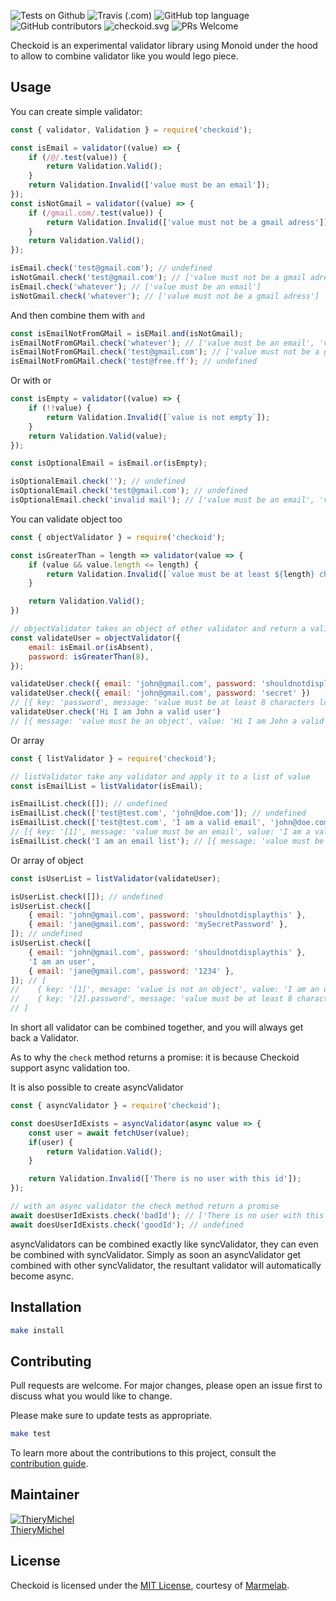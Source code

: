 ![Tests on Github](https://github.com/marmelab/checkoid/workflows/test/badge.svg) ![Travis (.com)](https://img.shields.io/travis/com/marmelab/checkoid.svg) ![GitHub top language](https://img.shields.io/github/languages/top/marmelab/checkoid.svg) ![GitHub contributors](https://img.shields.io/github/contributors/marmelab/checkoid.svg) ![checkoid.svg](https://img.shields.io/github/license/marmelab/checkoid.svg) ![PRs Welcome](https://img.shields.io/badge/PRs-welcome-brightgreen.svg)

Checkoid is an experimental validator library using Monoid under the hood to allow to combine validator like you would lego piece.

## Usage
You can create simple validator:

```js
const { validator, Validation } = require('checkoid');

const isEmail = validator((value) => {
    if (/@/.test(value)) {
        return Validation.Valid();
    }
    return Validation.Invalid(['value must be an email']);
});
const isNotGmail = validator((value) => {
    if (/gmail.com/.test(value)) {
        return Validation.Invalid(['value must not be a gmail adress']);
    }
    return Validation.Valid();
});

isEmail.check('test@gmail.com'); // undefined
isNotGmail.check('test@gmail.com'); // ['value must not be a gmail adress']
isEmail.check('whatever'); // ['value must be an email']
isNotGmail.check('whatever'); // ['value must not be a gmail adress']
```

And then combine them with `and`

```js
const isEmailNotFromGMail = isEMail.and(isNotGmail);
isEmailNotFromGMail.check('whatever'); // ['value must be an email', 'value must not be a gmail adress']
isEmailNotFromGMail.check('test@gmail.com'); // ['value must not be a gmail adress']
isEmailNotFromGMail.check('test@free.ff'); // undefined
```

Or with or

```js
const isEmpty = validator((value) => {
    if (!!value) {
        return Validation.Invalid([`value is not empty`]);
    }
    return Validation.Valid(value);
});

const isOptionalEmail = isEmail.or(isEmpty);

isOptionalEmail.check(''); // undefined
isOptionalEmail.check('test@gmail.com'); // undefined
isOptionalEmail.check('invalid mail'); // ['value must be an email', 'value is not empty']
```

You can validate object too

```js
const { objectValidator } = require('checkoid');

const isGreaterThan = length => validator(value => {
    if (value && value.length <= length) {
        return Validation.Invalid([`value must be at least ${length} characters long`]);
    }

    return Validation.Valid();
})

// objectValidator takes an object of other validator and return a validator
const validateUser = objectValidator({
    email: isEmail.or(isAbsent),
    password: isGreaterThan(8),
});

validateUser.check({ email: 'john@gmail.com', password: 'shouldnotdisplaythis' }) // undefined
validateUser.check({ email: 'john@gmail.com', password: 'secret' })
// [{ key: 'password', message: 'value must be at least 8 characters long' }]
validateUser.check('Hi I am John a valid user')
// [{ message: 'value must be an object', value: 'Hi I am John a valid user' }]
```

Or array

```js
const { listValidator } = require('checkoid');

// listValidator take any validator and apply it to a list of value
const isEmailList = listValidator(isEmail);

isEmailList.check([]); // undefined
isEmailList.check(['test@test.com', 'john@doe.com']); // undefined
isEmailList.check(['test@test.com', 'I am a valid email', 'john@doe.com']);
// [{ key: '[1]', message: 'value must be an email', value: 'I am a valid email' }]
isEmailList.check('I am an email list'); // [{ message: 'value must be an array', value: 'I am an email list' }]
```

Or array of object

```js
const isUserList = listValidator(validateUser);

isUserList.check([]); // undefined
isUserList.check([
    { email: 'john@gmail.com', password: 'shouldnotdisplaythis' },
    { email: 'jane@gmail.com', password: 'mySecretPassword' },
]); // undefined
isUserList.check([
    { email: 'john@gmail.com', password: 'shouldnotdisplaythis' },
    'I am an user',
    { email: 'jane@gmail.com', password: '1234' },
]); // [
//    { key: '[1]', mesage: 'value is not an object', value: 'I am an user' },
//    { key: '[2].password', message: 'value must be at least 8 characters long', value: '1234' },
// ]
```

In short all validator can be combined together, and you will always get back a Validator.

As to why the `check` method returns a promise: it is because Checkoid support async validation too.

It is also possible to create asyncValidator

```js
const { asyncValidator } = require('checkoid');

const doesUserIdExists = asyncValidator(async value => {
    const user = await fetchUser(value);
    if(user) {
        return Validation.Valid();
    }

    return Validation.Invalid(['There is no user with this id']);
});

// with an async validator the check method return a promise
await doesUserIdExists.check('badId'); // ['There is no user with this id']
await doesUserIdExists.check('goodId'); // undefined
```

asyncValidators can be combined exactly like syncValidator, they can even be combined with syncValidator. 
Simply as soon an asyncValidator get combined with other syncValidator, the resultant validator will automatically become async.

## Installation

```bash
make install
```

## Contributing

Pull requests are welcome. For major changes, please open an issue first to discuss what you would like to change.

Please make sure to update tests as appropriate.

```bash
make test
```

To learn more about the contributions to this project, consult the [contribution guide](/.github/CONTRIBUTING.md).

## Maintainer

[![ThieryMichel](https://avatars3.githubusercontent.com/u/4034399?s=96&amp;v=4)](https://github.com/ThieryMichel)     
[ThieryMichel](https://github.com/ThieryMichel) 

## License

Checkoid is licensed under the [MIT License](LICENSE), courtesy of [Marmelab](http://marmelab.com).
